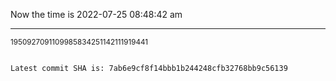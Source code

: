 Now the time is 2022-07-25 08:48:42 am

---

<small>1950927091109985834251142111919441</small>

```txt

Latest commit SHA is: 7ab6e9cf8f14bbb1b244248cfb32768bb9c56139
```
